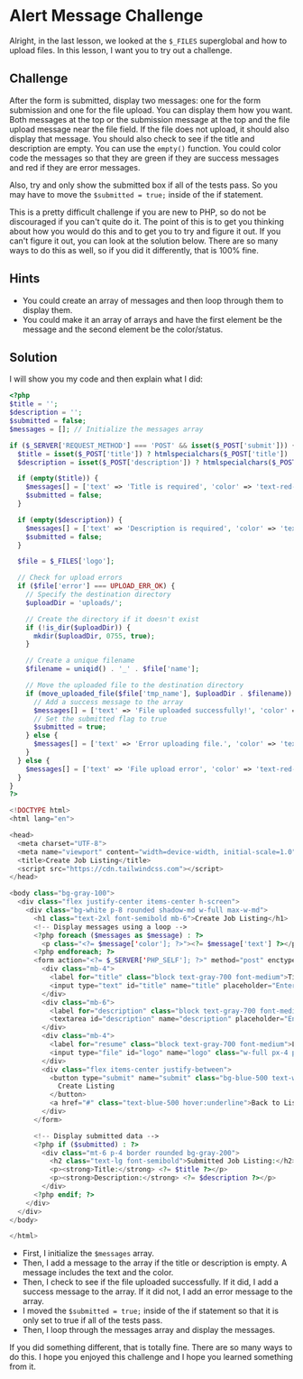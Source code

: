 # Alert Message Challenge

Alright, in the last lesson, we looked at the `$_FILES` superglobal and how to upload files. In this lesson, I want you to try out a challenge.

## Challenge

After the form is submitted, display two messages: one for the form submission and one for the file upload. You can display them how you want. Both messages at the top or the submission message at the top and the file upload message near the file field. If the file does not upload, it should also display that message. You should also check to see if the title and description are empty. You can use the `empty()` function. You could color code the messages so that they are green if they are success messages and red if they are error messages.

Also, try and only show the submitted box if all of the tests pass. So you may have to move the `$submitted = true;` inside of the if statement.

This is a pretty difficult challenge if you are new to PHP, so do not be discouraged if you can't quite do it. The point of this is to get you thinking about how you would do this and to get you to try and figure it out. If you can't figure it out, you can look at the solution below. There are so many ways to do this as well, so if you did it differently, that is 100% fine.

## Hints

- You could create an array of messages and then loop through them to display them.
- You could make it an array of arrays and have the first element be the message and the second element be the color/status.

## Solution

I will show you my code and then explain what I did:

```php
<?php
$title = '';
$description = '';
$submitted = false;
$messages = []; // Initialize the messages array

if ($_SERVER['REQUEST_METHOD'] === 'POST' && isset($_POST['submit'])) {
  $title = isset($_POST['title']) ? htmlspecialchars($_POST['title']) : '';
  $description = isset($_POST['description']) ? htmlspecialchars($_POST['description']) : '';

  if (empty($title)) {
    $messages[] = ['text' => 'Title is required', 'color' => 'text-red-500'];
    $submitted = false;
  }

  if (empty($description)) {
    $messages[] = ['text' => 'Description is required', 'color' => 'text-red-500'];
    $submitted = false;
  }

  $file = $_FILES['logo'];

  // Check for upload errors
  if ($file['error'] === UPLOAD_ERR_OK) {
    // Specify the destination directory
    $uploadDir = 'uploads/';

    // Create the directory if it doesn't exist
    if (!is_dir($uploadDir)) {
      mkdir($uploadDir, 0755, true);
    }

    // Create a unique filename
    $filename = uniqid() . '_' . $file['name'];

    // Move the uploaded file to the destination directory
    if (move_uploaded_file($file['tmp_name'], $uploadDir . $filename)) {
      // Add a success message to the array
      $messages[] = ['text' => 'File uploaded successfully!', 'color' => 'text-green-500'];
      // Set the submitted flag to true
      $submitted = true;
    } else {
      $messages[] = ['text' => 'Error uploading file.', 'color' => 'text-red-500'];
    }
  } else {
    $messages[] = ['text' => 'File upload error', 'color' => 'text-red-500'];
  }
}
?>

<!DOCTYPE html>
<html lang="en">

<head>
  <meta charset="UTF-8">
  <meta name="viewport" content="width=device-width, initial-scale=1.0">
  <title>Create Job Listing</title>
  <script src="https://cdn.tailwindcss.com"></script>
</head>

<body class="bg-gray-100">
  <div class="flex justify-center items-center h-screen">
    <div class="bg-white p-8 rounded shadow-md w-full max-w-md">
      <h1 class="text-2xl font-semibold mb-6">Create Job Listing</h1>
      <!-- Display messages using a loop -->
      <?php foreach ($messages as $message) : ?>
        <p class="<?= $message['color']; ?>"><?= $message['text'] ?></p>
      <?php endforeach; ?>
      <form action="<?= $_SERVER['PHP_SELF']; ?>" method="post" enctype="multipart/form-data">
        <div class="mb-4">
          <label for="title" class="block text-gray-700 font-medium">Title</label>
          <input type="text" id="title" name="title" placeholder="Enter job title" class="w-full px-4 py-2 border rounded focus:ring focus:ring-blue-300 focus:outline-none" value="<?= $title ?>">
        </div>
        <div class="mb-6">
          <label for="description" class="block text-gray-700 font-medium">Description</label>
          <textarea id="description" name="description" placeholder="Enter job description" class="w-full px-4 py-2 border rounded focus:ring focus:ring-blue-300 focus:outline-none"><?= $description ?></textarea>
        </div>
        <div class="mb-4">
          <label for="resume" class="block text-gray-700 font-medium">Logo</label>
          <input type="file" id="logo" name="logo" class="w-full px-4 py-2 border rounded focus:ring focus:ring-blue-300 focus:outline-none">
        </div>
        <div class="flex items-center justify-between">
          <button type="submit" name="submit" class="bg-blue-500 text-white px-4 py-2 rounded hover:bg-blue-600 focus:outline-none">
            Create Listing
          </button>
          <a href="#" class="text-blue-500 hover:underline">Back to Listings</a>
        </div>
      </form>

      <!-- Display submitted data -->
      <?php if ($submitted) : ?>
        <div class="mt-6 p-4 border rounded bg-gray-200">
          <h2 class="text-lg font-semibold">Submitted Job Listing:</h2>
          <p><strong>Title:</strong> <?= $title ?></p>
          <p><strong>Description:</strong> <?= $description ?></p>
        </div>
      <?php endif; ?>
    </div>
  </div>
</body>

</html>
```

- First, I initialize the `$messages` array.
- Then, I add a message to the array if the title or description is empty. A message includes the text and the color.
- Then, I check to see if the file uploaded successfully. If it did, I add a success message to the array. If it did not, I add an error message to the array.
- I moved the `$submitted = true;` inside of the if statement so that it is only set to true if all of the tests pass.
- Then, I loop through the messages array and display the messages.

If you did something different, that is totally fine. There are so many ways to do this. I hope you enjoyed this challenge and I hope you learned something from it.
